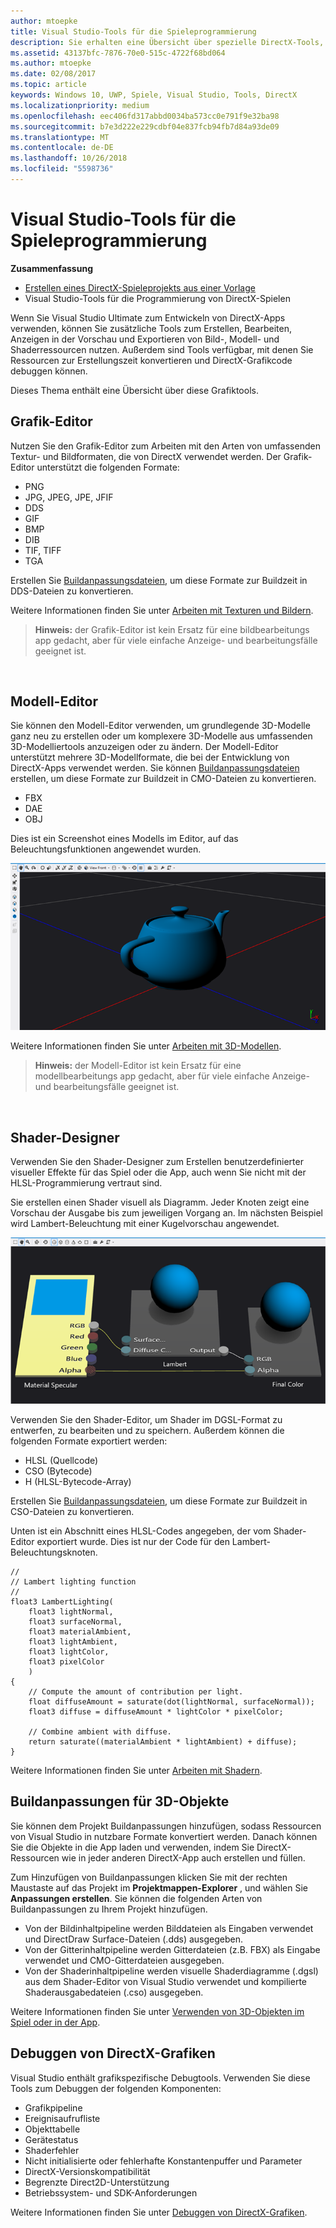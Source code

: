 ```yaml
---
author: mtoepke
title: Visual Studio-Tools für die Spieleprogrammierung
description: Sie erhalten eine Übersicht über spezielle DirectX-Tools, die unter Visual Studio verfügbar sind.
ms.assetid: 43137bfc-7876-70e0-515c-4722f68bd064
ms.author: mtoepke
ms.date: 02/08/2017
ms.topic: article
keywords: Windows 10, UWP, Spiele, Visual Studio, Tools, DirectX
ms.localizationpriority: medium
ms.openlocfilehash: eec406fd317abbd0034ba573cc0e791f9e32ba98
ms.sourcegitcommit: b7e3d222e229cdbf04e837fcb94fb7d84a93de09
ms.translationtype: MT
ms.contentlocale: de-DE
ms.lasthandoff: 10/26/2018
ms.locfileid: "5598736"
---
```

# <a name="visual-studio-tools-for-game-programming"></a>Visual Studio-Tools für die Spieleprogrammierung



**Zusammenfassung**

-   [Erstellen eines DirectX-Spieleprojekts aus einer Vorlage](user-interface.md)
-   Visual Studio-Tools für die Programmierung von DirectX-Spielen


Wenn Sie Visual Studio Ultimate zum Entwickeln von DirectX-Apps verwenden, können Sie zusätzliche Tools zum Erstellen, Bearbeiten, Anzeigen in der Vorschau und Exportieren von Bild-, Modell- und Shaderressourcen nutzen. Außerdem sind Tools verfügbar, mit denen Sie Ressourcen zur Erstellungszeit konvertieren und DirectX-Grafikcode debuggen können.

Dieses Thema enthält eine Übersicht über diese Grafiktools.

## <a name="image-editor"></a>Grafik-Editor


Nutzen Sie den Grafik-Editor zum Arbeiten mit den Arten von umfassenden Textur- und Bildformaten, die von DirectX verwendet werden. Der Grafik-Editor unterstützt die folgenden Formate:

-   PNG
-   JPG, JPEG, JPE, JFIF
-   DDS
-   GIF
-   BMP
-   DIB
-   TIF, TIFF
-   TGA

Erstellen Sie [Buildanpassungsdateien](#build-customizations-for-3d-assets), um diese Formate zur Buildzeit in DDS-Dateien zu konvertieren.

Weitere Informationen finden Sie unter [Arbeiten mit Texturen und Bildern](https://msdn.microsoft.com/library/windows/apps/hh873119.aspx).

> **Hinweis:** der Grafik-Editor ist kein Ersatz für eine bildbearbeitungs app gedacht, aber für viele einfache Anzeige- und bearbeitungsfälle geeignet ist.

 

## <a name="model-editor"></a>Modell-Editor


Sie können den Modell-Editor verwenden, um grundlegende 3D-Modelle ganz neu zu erstellen oder um komplexere 3D-Modelle aus umfassenden 3D-Modelliertools anzuzeigen oder zu ändern. Der Modell-Editor unterstützt mehrere 3D-Modellformate, die bei der Entwicklung von DirectX-Apps verwendet werden. Sie können [Buildanpassungsdateien](#build-customizations-for-3d-assets) erstellen, um diese Formate zur Buildzeit in CMO-Dateien zu konvertieren.

-   FBX
-   DAE
-   OBJ

Dies ist ein Screenshot eines Modells im Editor, auf das Beleuchtungsfunktionen angewendet wurden.

![Teekanne](images/modeleditor.png)

Weitere Informationen finden Sie unter [Arbeiten mit 3D-Modellen](https://msdn.microsoft.com/library/windows/apps/hh873114.aspx).

> **Hinweis:** der Modell-Editor ist kein Ersatz für eine modellbearbeitungs app gedacht, aber für viele einfache Anzeige- und bearbeitungsfälle geeignet ist.

 

## <a name="shader-designer"></a>Shader-Designer


Verwenden Sie den Shader-Designer zum Erstellen benutzerdefinierter visueller Effekte für das Spiel oder die App, auch wenn Sie nicht mit der HLSL-Programmierung vertraut sind.

Sie erstellen einen Shader visuell als Diagramm. Jeder Knoten zeigt eine Vorschau der Ausgabe bis zum jeweiligen Vorgang an. Im nächsten Beispiel wird Lambert-Beleuchtung mit einer Kugelvorschau angewendet.

![Visuelles Shaderdiagramm](images/shaderdesigner.png)

Verwenden Sie den Shader-Editor, um Shader im DGSL-Format zu entwerfen, zu bearbeiten und zu speichern. Außerdem können die folgenden Formate exportiert werden:

-   HLSL (Quellcode)
-   CSO (Bytecode)
-   H (HLSL-Bytecode-Array)

Erstellen Sie [Buildanpassungsdateien](#build-customizations-for-3d-assets), um diese Formate zur Buildzeit in CSO-Dateien zu konvertieren.

Unten ist ein Abschnitt eines HLSL-Codes angegeben, der vom Shader-Editor exportiert wurde. Dies ist nur der Code für den Lambert-Beleuchtungsknoten.

```hlsl
//
// Lambert lighting function
//
float3 LambertLighting(
    float3 lightNormal,
    float3 surfaceNormal,
    float3 materialAmbient,
    float3 lightAmbient,
    float3 lightColor,
    float3 pixelColor
    )
{
    // Compute the amount of contribution per light.
    float diffuseAmount = saturate(dot(lightNormal, surfaceNormal));
    float3 diffuse = diffuseAmount * lightColor * pixelColor;

    // Combine ambient with diffuse.
    return saturate((materialAmbient * lightAmbient) + diffuse);
}
```

Weitere Informationen finden Sie unter [Arbeiten mit Shadern](https://msdn.microsoft.com/library/windows/apps/hh873117.aspx).

## <a name="build-customizations-for-3d-assets"></a>Buildanpassungen für 3D-Objekte


Sie können dem Projekt Buildanpassungen hinzufügen, sodass Ressourcen von Visual Studio in nutzbare Formate konvertiert werden. Danach können Sie die Objekte in die App laden und verwenden, indem Sie DirectX-Ressourcen wie in jeder anderen DirectX-App auch erstellen und füllen.

Zum Hinzufügen von Buildanpassungen klicken Sie mit der rechten Maustaste auf das Projekt im **Projektmappen-Explorer** , und wählen Sie **Anpassungen erstellen**. Sie können die folgenden Arten von Buildanpassungen zu Ihrem Projekt hinzufügen.

-   Von der Bildinhaltpipeline werden Bilddateien als Eingaben verwendet und DirectDraw Surface-Dateien (.dds) ausgegeben.
-   Von der Gitterinhaltpipeline werden Gitterdateien (z.B. FBX) als Eingabe verwendet und CMO-Gitterdateien ausgegeben.
-   Von der Shaderinhaltpipeline werden visuelle Shaderdiagramme (.dgsl) aus dem Shader-Editor von Visual Studio verwendet und kompilierte Shaderausgabedateien (.cso) ausgegeben.

Weitere Informationen finden Sie unter [Verwenden von 3D-Objekten im Spiel oder in der App](https://msdn.microsoft.com/library/windows/apps/hh972446.aspx).

## <a name="debugging-directx-graphics"></a>Debuggen von DirectX-Grafiken


Visual Studio enthält grafikspezifische Debugtools. Verwenden Sie diese Tools zum Debuggen der folgenden Komponenten:

-   Grafikpipeline
-   Ereignisaufrufliste
-   Objekttabelle
-   Gerätestatus
-   Shaderfehler
-   Nicht initialisierte oder fehlerhafte Konstantenpuffer und Parameter
-   DirectX-Versionskompatibilität
-   Begrenzte Direct2D-Unterstützung
-   Betriebssystem- und SDK-Anforderungen

Weitere Informationen finden Sie unter [Debuggen von DirectX-Grafiken](https://msdn.microsoft.com/library/windows/apps/hh315751.aspx).


 

 

 




